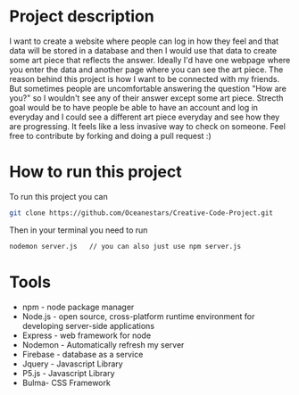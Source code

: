 # Project description
I want to create a website where people can log in how they feel and that data will be stored in a database
and then I would use that data to create some art piece that reflects the answer.
Ideally I'd have one webpage where you enter the data and another page where you can see the art piece.
The reason behind this project is how I want to be connected with my friends.
But sometimes people are uncomfortable answering the question "How are you?" so I wouldn't see any of their answer except some art piece.
Strecth goal would be to have people be able to have an account and log in everyday and I could see a different art piece everyday and see how they are progressing. It feels like a less invasive way to check on someone.
Feel free to contribute by forking and doing a pull request :)

# How to run this project
To run this project you can
```bash
git clone https://github.com/Oceanestars/Creative-Code-Project.git
```
Then in your terminal you need to run
```bash
nodemon server.js   // you can also just use npm server.js
```


# Tools
  * npm - node package manager
  * Node.js - open source, cross-platform runtime environment for developing server-side applications
  * Express - web framework for node
  * Nodemon - Automatically refresh my server
  * Firebase - database as a service
  * Jquery - Javascript Library
  * P5.js - Javascript Library
  * Bulma- CSS Framework
